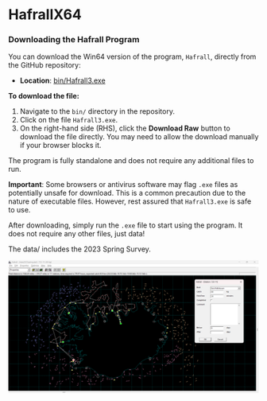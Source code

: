 # HafrallX64

### Downloading the Hafrall Program

You can download the Win64 version of the program, `Hafrall`, directly from the GitHub repository:

- **Location**: [bin/Hafrall3.exe](https://github.com/tprunarsson/HafrallX64/blob/main/bin/Hafrall3.exe)

**To download the file:**
1. Navigate to the `bin/` directory in the repository.
2. Click on the file `Hafrall3.exe`.
3. On the right-hand side (RHS), click the **Download Raw** button to download the file directly. You may need to allow the download manually if your browser blocks it.

The program is fully standalone and does not require any additional files to run.

**Important**: Some browsers or antivirus software may flag `.exe` files as potentially unsafe for download. This is a common precaution due to the nature of executable files. However, rest assured that `Hafrall3.exe` is safe to use.

After downloading, simply run the `.exe` file to start using the program. It does not require any other files, just data!


The data/ includes the 2023 Spring Survey.

![see screenshot](images/screenshot.png)
